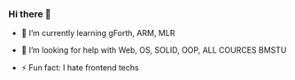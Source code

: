 ### Hi there 👋

- 🌱 I’m currently learning gForth, ARM, MLR
                          
- 🤔 I’m looking for help with Web, OS, SOLID, OOP, ALL COURCES BMSTU

- ⚡ Fun fact: I hate frontend techs
<!--
**gHuwk/gHuwk** is a ✨ _special_ ✨ repository because its `README.md` (this file) appears on your GitHub profile.

Here are some ideas to get you started:

- 🔭 I’m currently working on ...
- 🌱 I’m currently learning ...
- 👯 I’m looking to collaborate on ...
- 🤔 I’m looking for help with ...
- 💬 Ask me about ...
- 📫 How to reach me: ...
- 😄 Pronouns: ...
- ⚡ Fun fact: ...
-->
